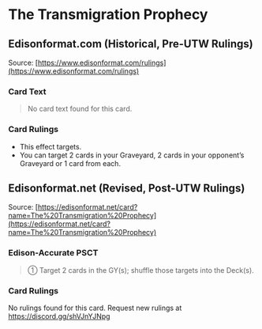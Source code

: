 # The Transmigration Prophecy

## Edisonformat.com (Historical, Pre-UTW Rulings)

Source: [https://www.edisonformat.com/rulings](https://www.edisonformat.com/rulings)

### Card Text

> No card text found for this card.

### Card Rulings

*   This effect targets.
*   You can target 2 cards in your Graveyard, 2 cards in your opponent’s Graveyard or 1 card from each.

## Edisonformat.net (Revised, Post-UTW Rulings)

Source: [https://edisonformat.net/card?name=The%20Transmigration%20Prophecy](https://edisonformat.net/card?name=The%20Transmigration%20Prophecy)

### Edison-Accurate PSCT

> ① Target 2 cards in the GY(s); shuffle those targets into the Deck(s).

### Card Rulings

No rulings found for this card. Request new rulings at https://discord.gg/shVJnYJNpg
            